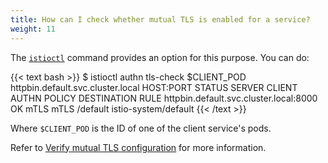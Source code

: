 ```yaml
---
title: How can I check whether mutual TLS is enabled for a service?
weight: 11
---
```


The [`istioctl`](/docs/reference/commands/istioctl) command provides an option for this purpose. You can do:

{{< text bash >}}
$ istioctl authn tls-check $CLIENT_POD httpbin.default.svc.cluster.local
HOST:PORT                                  STATUS     SERVER     CLIENT     AUTHN POLICY        DESTINATION RULE
httpbin.default.svc.cluster.local:8000     OK         mTLS       mTLS       /default            istio-system/default
{{< /text >}}

Where `$CLIENT_POD` is the ID of one of the client service's pods.

Refer to [Verify mutual TLS configuration](/docs/tasks/security/authentication/mutual-tls/#verify-mutual-tls-configuration) for more information.
